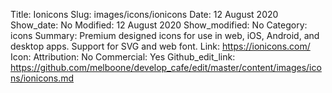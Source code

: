 Title: Ionicons
Slug: images/icons/ionicons
Date: 12 August 2020
Show_date: No
Modified: 12 August 2020
Show_modified: No
Category: icons
Summary: Premium designed icons for use in web, iOS, Android, and desktop apps. Support for SVG and web font.
Link: https://ionicons.com/
Icon:
Attribution: No
Commercial: Yes
Github_edit_link: https://github.com/melboone/develop_cafe/edit/master/content/images/icons/ionicons.md